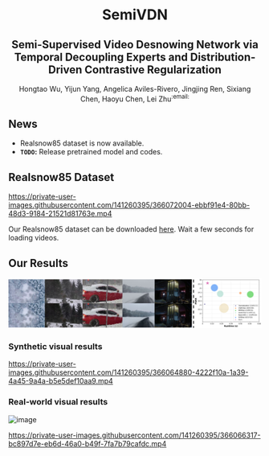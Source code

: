 <div align="center">
  <h1> SemiVDN  </h1>
  <h2>Semi-Supervised Video Desnowing Network via Temporal Decoupling Experts and Distribution-Driven Contrastive Regularization</h2>
</div>

<p align="center">Hongtao Wu, Yijun Yang, Angelica Aviles-Rivero, Jingjing Ren, Sixiang Chen, Haoyu Chen, Lei Zhu<sup>:email:</sup></p>
<p align="center"> 
<!--    <a href="https://github.com/TonyHongtaoWu/SemiVDN">ArXivPreprint</a> -->
</p>




## News
- Realsnow85 dataset is now available.  
- **`TODO`:**  Release pretrained model and codes.


## Realsnow85 Dataset

https://private-user-images.githubusercontent.com/141260395/366072004-ebbf91e4-80bb-48d3-9184-21521d81763e.mp4

Our Realsnow85 dataset can be downloaded [here](https://hkustgz-my.sharepoint.com/:f:/g/personal/hwu375_connect_hkust-gz_edu_cn/Ek731E9RJJJDrqKwViTQV30BxusYOfqv__jxgIwjc4MdXA?e=7z4Unv). Wait a few seconds for loading videos.


## Our Results
<div align="center">
  <img src="./figures/Img1.png" >
</div>

### Synthetic visual results

https://private-user-images.githubusercontent.com/141260395/366064880-4222f10a-1a39-4a45-9a4a-b5e5def10aa9.mp4

### Real-world visual results

![image](https://github.com/TonyHongtaoWu/SemiVDN/blob/main/figures/Resultsfast.gif)

https://private-user-images.githubusercontent.com/141260395/366066317-bc897d7e-eb6d-46a0-b49f-7fa7b79cafdc.mp4

